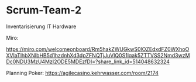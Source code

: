 # Scrum-Team-2
Inventarisierung IT Hardware


Miro:

https://miro.com/welcomeonboard/Rm5hakZWUGkwS0lOZEdxdFZ0WXhoOXVIaTlhbXNIbHB5d1hzdnhXd3dpZFNQTjJuVlQ0S1lqak5ZTTVSS2Nmd3wzMDc0NDU3MzU4MzI2ODE5MDEzfDI=?share_link_id=514048632324


Planning Poker:
https://agilecasino.kehrwasser.com/room/2174